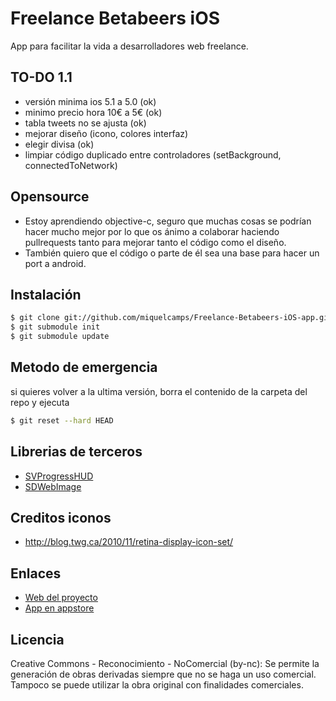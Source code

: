 Freelance Betabeers iOS
============================

App para facilitar la vida a desarrolladores web freelance.

TO-DO 1.1
----------
* versión minima ios 5.1 a 5.0 (ok)
* minimo precio hora 10€ a 5€ (ok)
* tabla tweets no se ajusta (ok)
* mejorar diseño (icono, colores interfaz)
* elegir divisa (ok)
* limpiar código duplicado entre controladores (setBackground, connectedToNetwork)

Opensource
----------
* Estoy aprendiendo objective-c, seguro que muchas cosas se podrían hacer mucho mejor por lo que os ánimo a colaborar haciendo pullrequests tanto para mejorar tanto el código como el diseño.
* También quiero que el código o parte de él sea una base para hacer un port a android.

Instalación
-----------

```bash
$ git clone git://github.com/miquelcamps/Freelance-Betabeers-iOS-app.git
$ git submodule init
$ git submodule update
```

Metodo de emergencia
--------------------
si quieres volver a la ultima versión, borra el contenido de la carpeta del repo y ejecuta

```bash
$ git reset --hard HEAD
```

Librerias de terceros
---------------------
* [SVProgressHUD](https://github.com/samvermette/SVProgressHUD)
* [SDWebImage](https://github.com/rs/SDWebImage)

Creditos iconos
---------------
* http://blog.twg.ca/2010/11/retina-display-icon-set/

Enlaces
-------
* [Web del proyecto](http://betabeers.com/freelance)
* [App en appstore](http://itunes.apple.com/us/app/freelance-betabeers/id535827516?l=es&ls=1&mt=8)

Licencia
--------
Creative Commons - Reconocimiento - NoComercial (by-nc): Se permite la generación de obras derivadas siempre que no se haga un uso comercial. Tampoco se puede utilizar la obra original con finalidades comerciales.